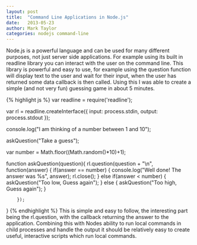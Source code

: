 ```yaml
---
layout: post
title:  "Command Line Applications in Node.js"
date:   2013-05-23
author: Mark Taylor
categories: nodejs command-line
---
```


Node.js is a powerful language and can be used for many different purposes, not just server side applications. For example using its built in readline library you can interact with the user on the command line. This library is powerful and easy to use, for example using the question function will display text to the user and wait for their input, when the user has returned some data callback is then called. Using this I was able to create a simple (and not very fun) guessing game in about 5 minutes.

{% highlight js %}
var readline = require('readline');

var rl = readline.createInterface({
        input: process.stdin,
        output: process.stdout
});

console.log("I am thinking of a number between 1 and 10");

askQuestion("Take a guess");

var number = Math.floor((Math.random()*10)+1);

function askQuestion(question){
        rl.question(question + "\n", function(answer) {
                if(answer == number) {
                        console.log("Well done! The answer was %s", answer);
                        rl.close();
                } else if(answer < number) {
                        askQuestion("Too low, Guess again");
                } else {
                        askQuestion("Too high, Guess again");
                }

        });
}
{% endhighlight %}
This is simple and easy to follow, the interesting part being the rl.question, with the callback returning the answer to the application. Combining this with Nodes ability to run local commands in child processes and handle the output it should be relatively easy to create useful, interactive scripts which run local commands.